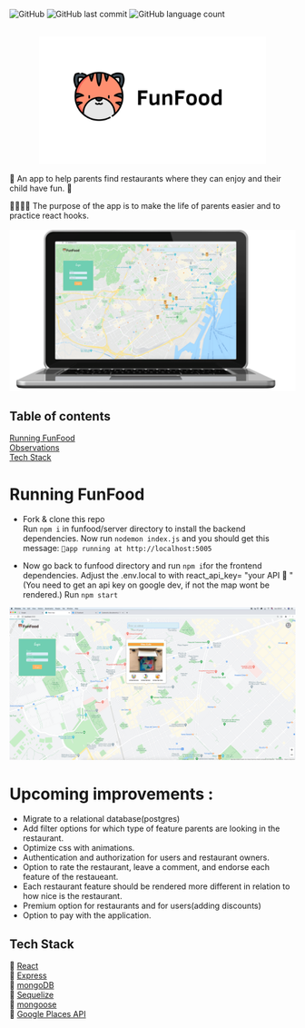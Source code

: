 ![GitHub](https://img.shields.io/github/license/rikidalvarez/funfood?style=plastic)
![GitHub last commit](https://img.shields.io/github/last-commit/rikiDalvarez/funfood?logo=github&style=plastic)
![GitHub language count](https://img.shields.io/github/languages/count/rikidalvarez/funfood)
<br>
<br>
<p align="center">
<img src="funfood/public/Logo-1.png" width="400" />
  </p>

🐯 An app to help parents find restaurants where they can enjoy and their child have fun. 🐯


👨‍👩‍👧‍👦 The purpose of the app is to make the life of parents easier and to practice react hooks.
<br>
<br>
![](funfood/public/Firstimage-1.png)

## Table of contents

[Running FunFood](#running-funfood)  
[Observations](#observations)  
[Tech Stack](#tech-stack)  

# Running FunFood
- Fork & clone this repo  
  Run `npm i` in funfood/server directory to install the backend dependencies. 
  Now run `nodemon index.js` and you should get this message:
`🚀app running at http://localhost:5005`

- Now go back to funfood directory and run `npm i`for the frontend dependencies. 
  Adjust the .env.local to with react_api_key= "your API 🔑 "
  (You need to get an api key on google dev, if not the map wont be rendered.)
  Run `npm start`

![](funfood/public/choosingRestaurant.png)

# Upcoming improvements :
- Migrate to a relational database(postgres)
- Add filter options for which type of feature parents are looking in the restaurant.
- Optimize css with animations.
- Authentication and authorization for users and restaurant owners.
- Option to rate the restaurant, leave a comment, and endorse each feature of the restaueant.
- Each restaurant feature should be rendered more different in relation to how nice is the restaurant.
- Premium option for restaurants and for users(adding discounts)
- Option to pay with the application.

## Tech Stack

:tiger: [React](https://reactjs.org/)  
:tiger: [Express](https://expressjs.com/)  
:tiger: [mongoDB](https://www.mongodb.com/)  
:tiger: [Sequelize](https://sequelize.org/)  
:tiger: [mongoose](https://mongoosejs.com/)   
:tiger: [Google Places API](https://cloud.google.com/maps-platform/places)

